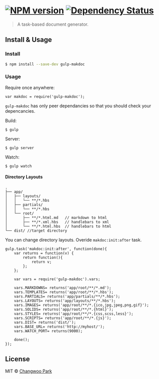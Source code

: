 #  [![NPM version][npm-image]][npm-url] [![Dependency Status][daviddm-url]][daviddm-image]

> A task-based document generator.

## Install & Usage

### Install

```sh
$ npm install --save-dev gulp-makdoc
```

### Usage

Require once anywhere:

```
var makdoc = require('gulp-makdoc');
```

`gulp-makdoc` has only peer dependancies so that you should check your depencancies.

Build:

```
$ gulp
```

Server:

```
$ gulp server
```

Watch:

```
$ gulp watch
````

#### Directory Layouts

```
.
├── app/
│   ├── layouts/
│   │   └── **/*.hbs
│   ├── partials/
│   │   └── **/*.hbs
│   └── root/
│       ├── **/*.html.md   // markdown to html
│       ├── **/*.xml.hbs   // handlebars to xml
│       └── **/*.html.hbs  // handlebars to html
└── dist/ //target directory
```

You can change directory layouts. Overide `makdoc:init:after` task.

```
gulp.task('makdoc:init:after', function(done){
    var returns = function(v) {
        return function(){
            return v;
        };
    };

    var vars = require('gulp-makdoc').vars;

    vars.MARKDOWNS= returns('app/root/**/*.md');
    vars.TEMPLATES= returns('app/root/**/*.hbs');
    vars.PARTIALS= returns('app/partials/**/*.hbs');
    vars.LAYOUTS= returns('app/layouts/**/*.hbs');
    vars.IMAGES= returns('app/root/**/*.{ico,jpg,jpeg,png,gif}');
    vars.SOLIDS= returns('app/root/**/*.{html}');
    vars.STYLES= returns('app/root/**/*.{css,scss,less}');
    vars.SCRIPTS= returns('app/root/**/*.{js}');
    vars.DIST= returns('dist/');
    vars.BASE_URL= returns('http://myhost/');
    vars.WATCH_PORT= returns(9000);

    done();
});
```

## License

MIT © [Changwoo Park](https://pismute.github.io/)

[npm-url]: https://npmjs.org/package/gulp-makdoc
[npm-image]: https://badge.fury.io/js/gulp-makdoc.svg
[daviddm-url]: https://david-dm.org/pismute/gulp-makdoc.svg?theme=shields.io
[daviddm-image]: https://david-dm.org/pismute/gulp-makdoc
